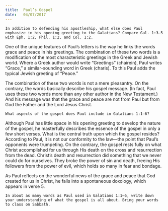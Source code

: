 ```yaml
---
title:  Paul’s Gospel
date:   04/07/2017
---
```


`In addition to defending his apostleship, what else does Paul emphasize in his opening greeting to the Galatians? Compare Gal. 1:3–5 with Eph. 1:2, Phil. 1:2, and Col. 1:2.`

One of the unique features of Paul’s letters is the way he links the words grace and peace in his greetings. The combination of these two words is a modification of the most characteristic greetings in the Greek and Jewish world. Where a Greek author would write “Greetings” (chairein), Paul writes “Grace,” a similar-sounding word in Greek (charis). To this Paul adds the typical Jewish greeting of “Peace.”

The combination of these two words is not a mere pleasantry. On the contrary, the words basically describe his gospel message. (In fact, Paul uses these two words more than any other author in the New Testament.) And his message was that the grace and peace are not from Paul but from God the Father and the Lord Jesus Christ.

`What aspects of the gospel does Paul include in Galatians 1:1–6?`

Although Paul has little space in his opening greeting to develop the nature of the gospel, he masterfully describes the essence of the gospel in only a few short verses. What is the central truth upon which the gospel resides? According to Paul, it is not our conformity to the law—the point that Paul’s opponents were trumpeting. On the contrary, the gospel rests fully on what Christ accomplished for us through His death on the cross and resurrection from the dead. Christ’s death and resurrection did something that we never could do for ourselves. They broke the power of sin and death, freeing His followers from the power of evil, which holds so many in fear and bondage.

As Paul reflects on the wonderful news of the grace and peace that God created for us in Christ, he falls into a spontaneous doxology, which appears in verse 5.

`In about as many words as Paul used in Galatians 1:1–5, write down your understanding of what the gospel is all about. Bring your words to class on Sabbath.`